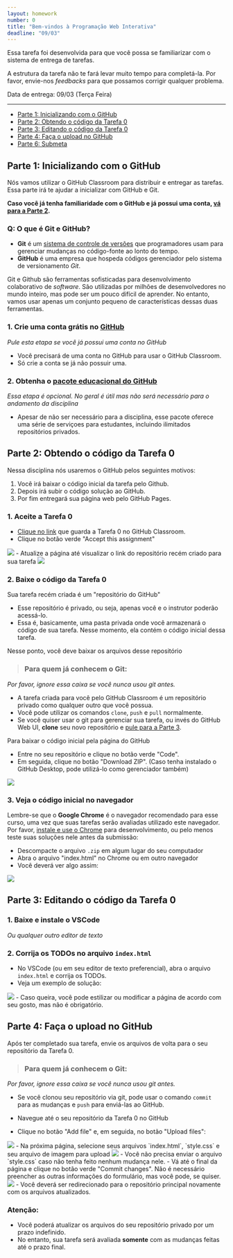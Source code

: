 ```yaml
---
layout: homework
number: 0
title: "Bem-vindos à Programação Web Interativa"
deadline: "09/03"
---
```


Essa tarefa foi desenvolvida para que você possa se familiarizar com o sistema de entrega de tarefas.

A estrutura da tarefa não te fará levar muito tempo para completá-la. Por favor, envie-nos *feedbacks* para que possamos corrigir qualquer problema.

<span class="label">Data de entrega:</span> 09/03 (Terça Feira)<br />

<hr />

<ul id="markdown-toc">
  <li><a href="#parte-1-inicializando-com-o-github">Parte 1: Inicializando com o GitHub</a></li>
  <li><a href="#parte-2-obtendo-o-cdigo-da-tarefa-0">Parte 2: Obtendo o código da Tarefa 0</a></li>
  <li><a href="#parte-3-editando-o-cdigo-da-tarefa-0">Parte 3: Editando o código da Tarefa 0</a></li>
  <li><a href="#parte-4-faa-o-upload-no-github">Parte 4: Faça o upload no GitHub</a></li>
  <li><a href="#parte-6-submeta">Parte 6: Submeta</a></li>
</ul>

<section class="part" markdown="1">

## Parte 1: Inicializando com o GitHub

Nós vamos utilizar o GitHub Classroom para distribuir e entregar as tarefas. Essa parte irá te ajudar a inicializar com GitHub e Git.

**Caso você já tenha familiaridade com o GitHub e já possui uma conta, [vá para a Parte 2](#parte-2-obtendo-o-cdigo-da-tarefa-0).**

### Q: O que é Git e GitHub?
- **Git** é um [sistema de controle de versões](https://www.atlassian.com/git/tutorials/what-is-version-control) que programadores usam para gerenciar mudanças no código-fonte ao lonto do tempo.
- **GitHub** é uma empresa que hospeda códigos gerenciador pelo sistema de versionamento *Git*.

Git e Github são ferramentas sofisticadas para desenvolvimento colaborativo de *software*. São utilizadas por milhões de desenvolvedores no mundo inteiro, mas pode ser um pouco difícil de aprender. No entanto, vamos usar apenas um conjunto pequeno de características dessas duas ferramentas.

### 1. Crie uma conta grátis no [GitHub](https://github.com/)
*Pule esta etapa se você já possui uma conta no GitHub*
- Você precisará de uma conta no GitHub para usar o GitHub Classroom.
- Só crie a conta se já não possuir uma.

### 2. Obtenha o [pacote educacional do GitHub](https://education.github.com/pack)
*Essa etapa é opcional. No geral é útil mas não será necessário para o andamento da disciplina*
- Apesar de não ser necessário para a disciplina, esse pacote oferece uma série de serviçoes para estudantes, incluindo ilimitados repositórios privados.

</section>

<section class="part" markdown="1">

## Parte 2: Obtendo o código da Tarefa 0

Nessa disciplina nós usaremos o GitHub pelos seguintes motivos:

1. Você irá baixar o código inicial da tarefa pelo Github.
2. Depois irá subir o código solução ao GitHub.
3. Por fim entregará sua página web pelo GitHub Pages.

### 1. Aceite a Tarefa 0

- [Clique no link](https://classroom.github.com/a/Aew_Pewq) que guarda a Tarefa 0 no GitHub Classroom.
- Clique no botão verde "Accept this assignment"
<img src="{{ site.baseurl }}/assets/images/tarefa-0-1.png" class="screenshot">
- Atualize a página até visualizar o link do repositório recém criado para sua tarefa
<img src="{{ site.baseurl }}/assets/images/tarefa-0-2.png" class="screenshot">

### 2. Baixe o código da Tarefa 0

Sua tarefa recém criada é um "repositório do GitHub"
- Esse repositório é privado, ou seja, apenas você e o instrutor poderão acessá-lo.
- Essa é, basicamente, uma pasta privada onde você armazenará o código de sua tarefa. Nesse momento, ela contém o código inicial dessa tarefa.

Nesse ponto, você deve baixar os arquivos desse repositório

> ### Para quem já conhecem o Git:
*Por favor, ignore essa caixa se você nunca usou git antes.*
- A tarefa criada para você pelo GitHub Classroom é um repositório privado como qualquer outro que você possua.
- Você pode utilizar os comandos `clone`, `push` e `pull` normalmente.
- Se você quiser usar o git para gerenciar sua tarefa, ou invés do GitHub Web UI, **clone** seu novo repositório e [pule para a Parte 3](#parte-3-editando-o-cdigo-da-tarefa-0).

Para baixar o código inicial pela página do GitHub
- Entre no seu repositório e clique no botão verde "Code".
- Em seguida, clique no botão "Download ZIP". (Caso tenha instalado o GitHub Desktop, pode utilizá-lo como gerenciador também)
<img src="{{ site.baseurl }}/assets/images/tarefa-0-3.png" class="screenshot">


### 3. Veja o código inicial no navegador

Lembre-se que o **Google Chrome** é o navegador recomendado para esse curso, uma vez que suas tarefas serão avaliadas utilizado este navegador. Por favor, [instale e use o Chrome](https://www.google.com/chrome) para desenvolvimento, ou pelo menos teste suas soluções nele antes da submissão:
- Descompacte o arquivo `.zip` em algum lugar do seu computador
- Abra o arquivo "index.html" no Chrome ou em outro navegador
- Você deverá ver algo assim:
<img src="{{ site.baseurl }}/assets/images/tarefa-0-4.png" class="screenshot">

</section>

<section class="part" markdown="1">

## Parte 3: Editando o código da Tarefa 0

### 1. Baixe e instale o VSCode
*Ou qualquer outro editor de texto*
  
### 2. Corrija os TODOs no arquivo `index.html`
- No VSCode (ou em seu editor de texto preferencial), abra o arquivo `index.html` e corrija os TODOs.
- Veja um exemplo de solução:
<img src="{{ site.baseurl }}/assets/images/tarefa-0-5.png" class="screenshot">
- Caso queira, você pode estilizar ou modificar a página de acordo com seu gosto, mas não é obrigatório.

</section>

<section class="part" markdown="1">

## Parte 4: Faça o upload no GitHub

Após ter completado sua tarefa, envie os arquivos de volta para o seu repositório da Tarefa 0.

> ### Para quem já conhecem o Git:
*Por favor, ignore essa caixa se você nunca usou git antes.*
- Se você clonou seu repositório via git, pode usar o comando `commit` para as mudanças e `push` para enviá-las ao GitHub.

- Navegue até o seu repositório da Tarefa 0 no GitHub
- Clique no botão "Add file" e, em seguida, no botão "Upload files":
<img src="{{ site.baseurl }}/assets/images/tarefa-0-6.png" class="screenshot">
- Na próxima página, selecione seus arquivos `index.html`, `style.css` e seu arquivo de imagem para upload
<img src="{{ site.baseurl }}/assets/images/tarefa-0-7.png" class="screenshot">
  - Você não precisa enviar o arquivo `style.css` caso não tenha feito nenhum mudança nele.
- Vá até o final da página e clique no botão verde "Commit changes". Não é necessário preencher as outras informações do formulário, mas você pode, se quiser.
<img src="{{ site.baseurl }}/assets/images/tarefa-0-8.png" class="screenshot">
- Você deverá ser redirecionado para o repositório principal novamente com os arquivos atualizados.

### Atenção:
- Você poderá atualizar os arquivos do seu repositório privado por um prazo indefinido.
- No entanto, sua tarefa será avaliada **somente** com as mudanças feitas até o prazo final.

</section>

